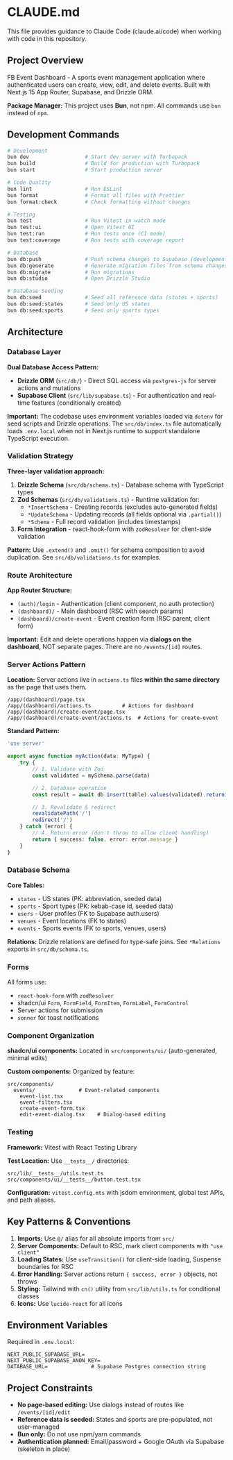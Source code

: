 # CLAUDE.md

This file provides guidance to Claude Code (claude.ai/code) when working with code in this repository.

## Project Overview

FB Event Dashboard - A sports event management application where authenticated users can create, view, edit, and delete events. Built with Next.js 15 App Router, Supabase, and Drizzle ORM.

**Package Manager:** This project uses **Bun**, not npm. All commands use `bun` instead of `npm`.

## Development Commands

```bash
# Development
bun dev                  # Start dev server with Turbopack
bun build                # Build for production with Turbopack
bun start                # Start production server

# Code Quality
bun lint                 # Run ESLint
bun format               # Format all files with Prettier
bun format:check         # Check formatting without changes

# Testing
bun test                 # Run Vitest in watch mode
bun test:ui              # Open Vitest UI
bun test:run             # Run tests once (CI mode)
bun test:coverage        # Run tests with coverage report

# Database
bun db:push              # Push schema changes to Supabase (development)
bun db:generate          # Generate migration files from schema changes
bun db:migrate           # Run migrations
bun db:studio            # Open Drizzle Studio

# Database Seeding
bun db:seed              # Seed all reference data (states + sports)
bun db:seed:states       # Seed only US states
bun db:seed:sports       # Seed only sports types
```

## Architecture

### Database Layer

**Dual Database Access Pattern:**

- **Drizzle ORM** (`src/db/`) - Direct SQL access via `postgres-js` for server actions and mutations
- **Supabase Client** (`src/lib/supabase.ts`) - For authentication and real-time features (conditionally created)

**Important:** The codebase uses environment variables loaded via `dotenv` for seed scripts and Drizzle operations. The `src/db/index.ts` file automatically loads `.env.local` when not in Next.js runtime to support standalone TypeScript execution.

### Validation Strategy

**Three-layer validation approach:**

1. **Drizzle Schema** (`src/db/schema.ts`) - Database schema with TypeScript types
2. **Zod Schemas** (`src/db/validations.ts`) - Runtime validation for:
   - `*InsertSchema` - Creating records (excludes auto-generated fields)
   - `*UpdateSchema` - Updating records (all fields optional via `.partial()`)
   - `*Schema` - Full record validation (includes timestamps)
3. **Form Integration** - react-hook-form with `zodResolver` for client-side validation

**Pattern:** Use `.extend()` and `.omit()` for schema composition to avoid duplication. See `src/db/validations.ts` for examples.

### Route Architecture

**App Router Structure:**

- `(auth)/login` - Authentication (client component, no auth protection)
- `(dashboard)/` - Main dashboard (RSC with search params)
- `(dashboard)/create-event` - Event creation form (RSC parent, client form)

**Important:** Edit and delete operations happen via **dialogs on the dashboard**, NOT separate pages. There are no `/events/[id]` routes.

### Server Actions Pattern

**Location:** Server actions live in `actions.ts` files **within the same directory** as the page that uses them.

```
/app/(dashboard)/page.tsx
/app/(dashboard)/actions.ts          # Actions for dashboard
/app/(dashboard)/create-event/page.tsx
/app/(dashboard)/create-event/actions.ts  # Actions for create-event
```

**Standard Pattern:**

```typescript
'use server'

export async function myAction(data: MyType) {
	try {
		// 1. Validate with Zod
		const validated = mySchema.parse(data)

		// 2. Database operation
		const result = await db.insert(table).values(validated).returning()

		// 3. Revalidate & redirect
		revalidatePath('/')
		redirect('/')
	} catch (error) {
		// 4. Return error (don't throw to allow client handling)
		return { success: false, error: error.message }
	}
}
```

### Database Schema

**Core Tables:**

- `states` - US states (PK: abbreviation, seeded data)
- `sports` - Sport types (PK: kebab-case id, seeded data)
- `users` - User profiles (FK to Supabase auth.users)
- `venues` - Event locations (FK to states)
- `events` - Sports events (FK to sports, venues, users)

**Relations:** Drizzle relations are defined for type-safe joins. See `*Relations` exports in `src/db/schema.ts`.

### Forms

All forms use:

- `react-hook-form` with `zodResolver`
- shadcn/ui `Form`, `FormField`, `FormItem`, `FormLabel`, `FormControl`
- Server actions for submission
- `sonner` for toast notifications

### Component Organization

**shadcn/ui components:** Located in `src/components/ui/` (auto-generated, minimal edits)

**Custom components:** Organized by feature:

```
src/components/
  events/              # Event-related components
    event-list.tsx
    event-filters.tsx
    create-event-form.tsx
    edit-event-dialog.tsx    # Dialog-based editing
```

### Testing

**Framework:** Vitest with React Testing Library

**Test Location:** Use `__tests__/` directories:

```
src/lib/__tests__/utils.test.ts
src/components/ui/__tests__/button.test.tsx
```

**Configuration:** `vitest.config.mts` with jsdom environment, global test APIs, and path aliases.

## Key Patterns & Conventions

1. **Imports:** Use `@/` alias for all absolute imports from `src/`
2. **Server Components:** Default to RSC, mark client components with `"use client"`
3. **Loading States:** Use `useTransition()` for client-side loading, Suspense boundaries for RSC
4. **Error Handling:** Server actions return `{ success, error }` objects, not throws
5. **Styling:** Tailwind with `cn()` utility from `src/lib/utils.ts` for conditional classes
6. **Icons:** Use `lucide-react` for all icons

## Environment Variables

Required in `.env.local`:

```
NEXT_PUBLIC_SUPABASE_URL=
NEXT_PUBLIC_SUPABASE_ANON_KEY=
DATABASE_URL=              # Supabase Postgres connection string
```

## Project Constraints

- **No page-based editing:** Use dialogs instead of routes like `/events/[id]/edit`
- **Reference data is seeded:** States and sports are pre-populated, not user-managed
- **Bun only:** Do not use npm/yarn commands
- **Authentication planned:** Email/password + Google OAuth via Supabase (skeleton in place)
